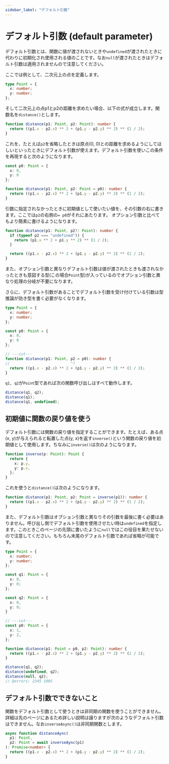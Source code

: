 ```yaml
---
sidebar_label: "デフォルト引数"
---
```


# デフォルト引数 (default parameter)

デフォルト引数とは、関数に値が渡されないときや`undefined`が渡されたときに代わりに初期化され使用される値のことです。なお`null`が渡されたときはデフォルト引数は適用されませんので注意してください。

ここでは例として、二次元上の点を定義します。

```typescript
type Point = {
  x: number;
  y: number;
};
```

そして二次元上の点p1とp2の距離を求めたい場合、以下の式が成立します。関数名を`distance()`とします。

```typescript
function distance(p1: Point, p2: Point): number {
  return ((p1.x - p2.x) ** 2 + (p1.y - p2.y) ** 2) ** (1 / 2);
}
```

これを、たとえば`p2`を省略したときは原点(0, 0)との距離を求めるようにしてほしいといったときにデフォルト引数が使えます。デフォルト引数を使いこの条件を再現すると次のようになります。

```typescript
const p0: Point = {
  x: 0,
  y: 0
};

function distance(p1: Point, p2: Point = p0): number {
  return ((p1.x - p2.x) ** 2 + (p1.y - p2.y) ** 2) ** (1 / 2);
}
```

引数に指定されなかったときに初期値として使いたい値を、その引数の右に書きます。ここでは`p2`の右側の`= p0`がそれにあたります。
オプション引数と比べてもより簡素に書けるようになります。

```typescript
function distance(p1: Point, p2?: Point): number {
  if (typeof p2 === "undefined")) {
    return (p1.x ** 2 + p1.y ** 2) ** (1 / 2);
  }

  return ((p1.x - p2.x) ** 2 + (p1.y - p2.y) ** 2) ** (1 / 2);
}
```

また、オプション引数と異なりデフォルト引数は値が渡されたときも渡されなかったときも意図する型(この場合`Point`型)が入っているのでオプション引数と異なり処理の分岐が不要になります。

さらに、デフォルト引数があることでデフォルト引数を受け付けている引数は型推論が効き型を書く必要がなくなります。

```typescript twoslash
type Point = {
  x: number;
  y: number;
};

const p0: Point = {
  x: 0,
  y: 0
};

// ---cut---
function distance(p1: Point, p2 = p0): number {
//                           ^?
  return ((p1.x - p2.x) ** 2 + (p1.y - p2.y) ** 2) ** (1 / 2);
}
```

`q1, q2`が`Point`型であれば次の関数呼び出しはすべて動作します。

```typescript
distance(q1, q2);
distance(q1);
distance(q1, undefined);
```

## 初期値に関数の戻り値を使う

デフォルト引数には関数の戻り値を指定することができます。たとえば、ある点(x, y)が与えられると転置した点(y, x)を返す`inverse()`という関数の戻り値を初期値として使用します。ちなみに`inverse()`は次のようになります。

```typescript
function inverse(p: Point): Point {
  return {
    x: p.y,
    y: p.x,
  };
}
```

これを使うと`distance()`は次のようになります。

```typescript
function distance(p1: Point, p2: Point = inverse(p1)): number {
  return ((p1.x - p2.x) ** 2 + (p1.y - p2.y) ** 2) ** (1 / 2);
}
```

また、デフォルト引数はオプション引数と異なりその引数を最後に書く必要はありません。呼び出し側でデフォルト引数を使用させたい時は`undefined`を指定します。このときこのページの先頭に書いたように`null`ではこの役目を果たせないので注意してください。もちろん末尾のデフォルト引数であれば省略が可能です。

```typescript twoslash
type Point = {
  x: number;
  y: number;
};

const q1: Point = {
  x: 0,
  y: 0;
};

const q2: Point = {
  x: 0,
  y: 0;
}

// ---cut---
const p0: Point = {
  x: 1,
  y: 2,
};

function distance(p1: Point = p0, p2: Point): number {
  return ((p1.x - p2.x) ** 2 + (p1.y - p2.y) ** 2) ** (1 / 2);
}

distance(q1, q2);
distance(undefined, q2);
distance(null, q2);
// @errors: 2345 1005
```

## デフォルト引数でできないこと

関数をデフォルト引数として使うときは非同期の関数を使うことができません。詳細は先のページにあるため詳しい説明は譲りますが次のようなデフォルト引数はできません。なお`inverseAsync()`は非同期関数とします。

```typescript
async function distanceAync(
  p1: Point,
  p2: Point = await inverseAync(p1)
): Promise<number> {
  return ((p1.x - p2.x) ** 2 + (p1.y - p2.y) ** 2) ** (1 / 2);
}
```
